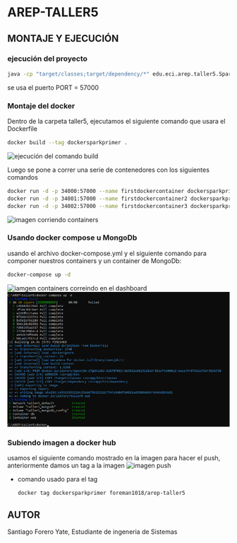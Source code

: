 # AREP-TALLER5

## MONTAJE Y EJECUCIÓN

### ejecución del proyecto

```bash
java -cp "target/classes;target/dependency/*" edu.eci.arep.taller5.SparkWebServer
```
se usa el puerto PORT = 57000

### Montaje del docker
Dentro de la carpeta taller5, ejecutamos el siguiente comando que usara el Dockerfile

```bash
docker build --tag dockersparkprimer .
```
![ejecución del comando build]("README-IMG/docker-build.png")

Luego se pone a correr una serie de contenedores con los siguientes comandos
```bash
docker run -d -p 34000:57000 --name firstdockercontainer dockersparkprimer
docker run -d -p 34001:57000 --name firstdockercontainer2 dockersparkprimer
docker run -d -p 34002:57000 --name firstdockercontainer3 dockersparkprimer
```
![imagen corriendo containers]("README-IMG/docker-run.png")

### Usando docker compose u MongoDb

usando el archivo docker-compose.yml y el siguiente comando para componer nuestros containers y un container de MongoDb:
```bash
docker-compose up -d
```
![iamgen containers correindo en el dashboard]("README-IMG/dashboard-allContainers.png")
![imagen comando usado](README-IMG/docker-compose.png)

### Subiendo imagen a docker hub
 usamos el siguiente comando mostrado en la imagen para hacer el push, anteriormente damos un tag a la imagen
 ![imagen push]("README-IMG/docker-push.png")

* comando usado para el tag
  ```
  docker tag dockersparkprimer foreman1018/arep-taller5 
  ```

## AUTOR
Santiago Forero Yate, Estudiante de ingeneria de Sistemas

